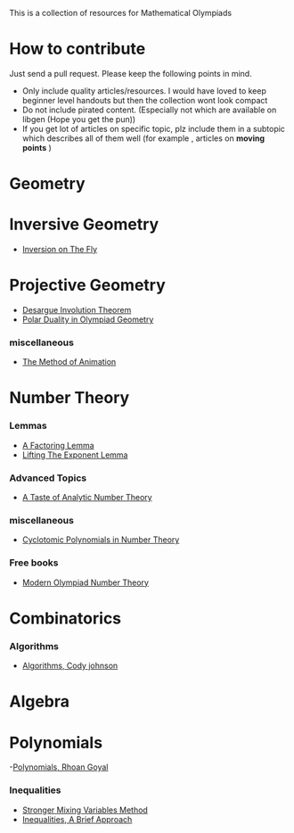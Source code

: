 This is a collection of resources for Mathematical Olympiads

# How to contribute
Just send a pull request. Please keep the following points in mind.
- Only include quality articles/resources. I would have loved to keep beginner level handouts
but then the collection wont look compact
- Do not include pirated content. (Especially not which are available on libgen (Hope you get the pun))
- If you get lot of articles on specific topic, plz include them in a subtopic which describes all of them well (for example , articles on **moving points** )

# Geometry

# Inversive Geometry

- [Inversion on The Fly](articles/inversion.pdf)
# Projective Geometry

- [Desargue Involution Theorem](https://artofproblemsolving.com/community/q1h1509866p8957048)
- [Polar Duality in Olympiad Geometry](https://www.awesomemath.org/wp-pdf-files/math-reflections/mr-2020-03/mr_3_2020_polar_duality.pdf)

### miscellaneous

- [The Method of Animation](https://artofproblemsolving.com/community/q1h1952595p13480666)


# Number Theory

### Lemmas
- [A Factoring Lemma](articles/factor.pdf)
- [Lifting The Exponent Lemma](https://services.artofproblemsolving.com/download.php?id=YXR0YWNobWVudHMvMC9mL2I3NWVmM2MyZDRiYTFlN2EzMzQxMTI2ZmM3NTNjMTcxODFmNmYw&rn=TGlmdGluZyBUaGUgRXhwb25lbnQgLSBWZXJzaW9uIDUucGRm)

### Advanced Topics
- [A Taste of Analytic Number Theory](https://www.cmi.ac.in/~ayannath/olympiad-analytic-nt.pdf)

### miscellaneous
- [Cyclotomic Polynomials in Number Theory](https://services.artofproblemsolving.com/download.php?id=YXR0YWNobWVudHMvYy84LzMxZGEwZGU0MWYzYWQ3YzQ0Njk5M2FjMTY3MzQ1YmMzYjRmMTE4&rn=Q3ljbG90b21pYyBQb2x5bm9taWFscy5wZGY=)

### Free books
- [Modern Olympiad Number Theory](https://www.academia.edu/44512122/Modern_Olympiad_Number_Theory)
# Combinatorics

### Algorithms
- [Algorithms, Cody johnson](https://people.bath.ac.uk/masgcs/algorithms.pdf)

# Algebra

# Polynomials

-[Polynomials, Rhoan Goyal](articles/Polynomials.pdf)
### Inequalities 

- [Stronger Mixing Variables Method](https://services.artofproblemsolving.com/download.php?id=YXR0YWNobWVudHMvYi83LzZiZjY1YTNkZGI5M2Y2YzgyMDRlZTFkNmJjMTI3N2NmMWI4OWVjLnBkZg==&rn=MjAwNl82X21peGluZy5wZGY=)
- [Inequalities, A Brief Approach](https://artofproblemsolving.com/community/q2h2450483p20373650)
 
